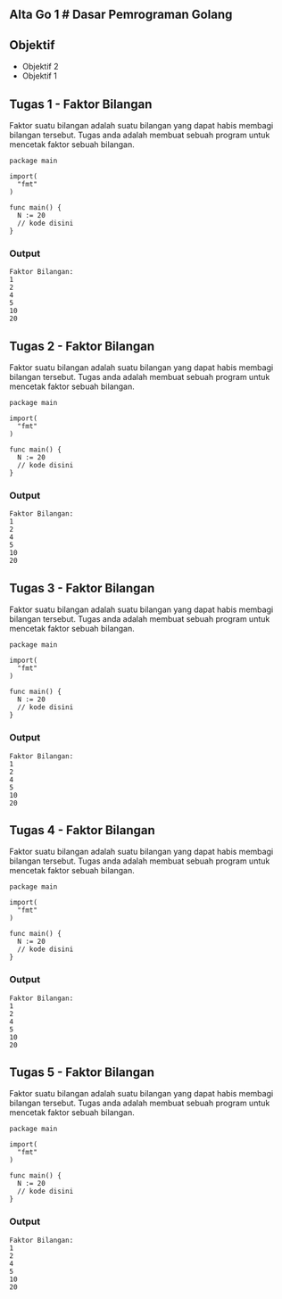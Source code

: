## Alta Go 1 # Dasar Pemrograman Golang

## Objektif

- Objektif 2
- Objektif 1

## Tugas 1 - Faktor Bilangan

Faktor suatu bilangan adalah suatu bilangan yang dapat habis membagi bilangan tersebut. Tugas anda adalah membuat sebuah program untuk mencetak faktor sebuah bilangan.

```golang
package main

import(
  "fmt"
)

func main() {
  N := 20
  // kode disini
}
```

### Output

```
Faktor Bilangan:
1
2
4
5
10
20
```

## Tugas 2 - Faktor Bilangan

Faktor suatu bilangan adalah suatu bilangan yang dapat habis membagi bilangan tersebut. Tugas anda adalah membuat sebuah program untuk mencetak faktor sebuah bilangan.

```golang
package main

import(
  "fmt"
)

func main() {
  N := 20
  // kode disini
}
```

### Output

```
Faktor Bilangan:
1
2
4
5
10
20
```

## Tugas 3 - Faktor Bilangan

Faktor suatu bilangan adalah suatu bilangan yang dapat habis membagi bilangan tersebut. Tugas anda adalah membuat sebuah program untuk mencetak faktor sebuah bilangan.

```golang
package main

import(
  "fmt"
)

func main() {
  N := 20
  // kode disini
}
```

### Output

```
Faktor Bilangan:
1
2
4
5
10
20
```

## Tugas 4 - Faktor Bilangan

Faktor suatu bilangan adalah suatu bilangan yang dapat habis membagi bilangan tersebut. Tugas anda adalah membuat sebuah program untuk mencetak faktor sebuah bilangan.

```golang
package main

import(
  "fmt"
)

func main() {
  N := 20
  // kode disini
}
```

### Output

```
Faktor Bilangan:
1
2
4
5
10
20
```

## Tugas 5 - Faktor Bilangan

Faktor suatu bilangan adalah suatu bilangan yang dapat habis membagi bilangan tersebut. Tugas anda adalah membuat sebuah program untuk mencetak faktor sebuah bilangan.

```golang
package main

import(
  "fmt"
)

func main() {
  N := 20
  // kode disini
}
```

### Output

```
Faktor Bilangan:
1
2
4
5
10
20
```